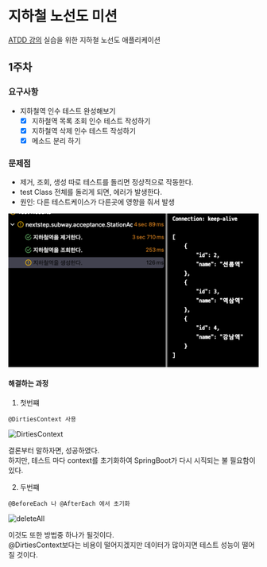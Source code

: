 # 지하철 노선도 미션
[ATDD 강의](https://edu.nextstep.camp/c/R89PYi5H) 실습을 위한 지하철 노선도 애플리케이션

## 1주차

### 요구사항
- 지하철역 인수 테스트 완성해보기
  - [x] 지하철역 목록 조회 인수 테스트 작성하기
  - [x] 지하철역 삭제 인수 테스트 작성하기
  - [x] 메소드 분리 하기

### 문제점

- 제거, 조회, 생성 따로 테스트를 돌리면 정상적으로 작동한다.
- test Class 전체를 돌리게 되면, 에러가 발생한다.
- 원인: 다른 테스트케이스가 다른곳에 영향을 줘서 발생

![problem](./docs/step1/problem.png)

#### 해결하는 과정

1. 첫번쨰

```@DirtiesContext 사용```

![DirtiesContext](./docs/step1/DirtiesContext.png)

결론부터 말하자면, 성공하였다.  
하지만, 테스트 마다 context를 초기화하여 SpringBoot가 다시 시직되는 불 필요함이 있다.

2. 두번쨰

```@BeforeEach 나 @AfterEach 에서 초기화```

![deleteAll](./docs/step1/deleteAll.png)

이것도 또한 방법중 하나가 될것이다.  
@DirtiesContext보다는 비용이 떨어지겠지만 데이터가 많아지면 테스트 성능이 떨어질 것이다.

